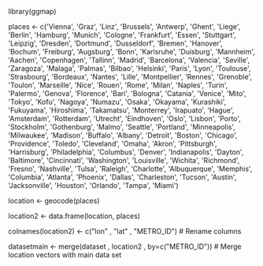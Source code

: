 
library(ggmap)

 places <- c('Vienna', 'Graz', 'Linz', 'Brussels', 'Antwerp', 'Ghent', 'Liege', 'Berlin', 'Hamburg', 'Munich', 'Cologne', 'Frankfurt', 'Essen', 'Stuttgart', 'Leipzig', 'Dresden', 'Dortmund', 'Dusseldorf', 'Bremen', 'Hanover', 'Bochum', 'Freiburg', 'Augsburg', 'Bonn', 'Karlsruhe', 'Duisburg', 'Mannheim', 'Aachen', 'Copenhagen', 'Tallinn', 'Madrid', 'Barcelona', 'Valencia', 'Seville', 'Zaragoza', 'Malaga', 'Palmas', 'Bilbao', 'Helsinki', 'Paris', 'Lyon', 'Toulouse', 'Strasbourg', 'Bordeaux', 'Nantes', 'Lille', 'Montpellier', 'Rennes', 'Grenoble', 'Toulon', 'Marseille', 'Nice', 'Rouen', 'Rome', 'Milan', 'Naples', 'Turin', 'Palermo', 'Genova', 'Florence', 'Bari', 'Bologna', 'Catania', 'Venice', 'Mito', 'Tokyo', 'Kofu', 'Nagoya', 'Numazu', 'Osaka', 'Okayama', 'Kurashiki', 'Fukuyama', 'Hiroshima', 'Takamatsu', 'Monterrey', 'Irapuato', 'Hague', 'Amsterdam', 'Rotterdam', 'Utrecht', 'Eindhoven', 'Oslo', 'Lisbon', 'Porto', 'Stockholm', 'Gothenburg', 'Malmo', 'Seattle', 'Portland', 'Minneapolis', 'Milwaukee', 'Madison', 'Buffalo', 'Albany', 'Detroit', 'Boston', 'Chicago', 'Providence', 'Toledo', 'Cleveland', 'Omaha', 'Akron', 'Pittsburgh', 'Harrisburg', 'Philadelphia', 'Columbus', 'Denver', 'Indianapolis', 'Dayton', 'Baltimore', 'Cincinnati', 'Washington', 'Louisville',  'Wichita', 'Richmond', 'Fresno', 'Nashville', 'Tulsa', 'Raleigh', 'Charlotte', 'Albuquerque', 'Memphis', 'Columbia', 'Atlanta', 'Phoenix',  'Dallas', 'Charleston', 'Tucson', 'Austin', 'Jacksonville', 'Houston', 'Orlando', 'Tampa', 'Miami')

location <- geocode(places)

location2 <- data.frame(location, places)

colnames(location2) <- c("lon" , "lat" , "METRO_ID") # Rename columns

datasetmain <- merge(dataset , location2 , by=c("METRO_ID")) # Merge location vectors with main data set




